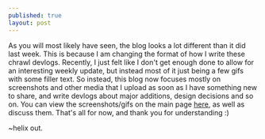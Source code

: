 ```yaml
---
published: true
layout: post
---
```


As you will most likely have seen, the blog looks a lot different than it did last week. This is because I am changing the format of how I write these chrawl devlogs. Recently, I just felt like I don't get enough done to allow for an interesting weekly update, but instead most of it just being a few gifs with some filler text. So instead, this blog now focuses mostly on screenshots and other media that I upload as soon as I have something new to share, and write devlogs about major additions, design decisions and so on. You can view the screenshots/gifs on the main page [here](http:pentahelix.github.io), as well as discuss them. That's all for now, and thank you for understanding :)

~helix out.
